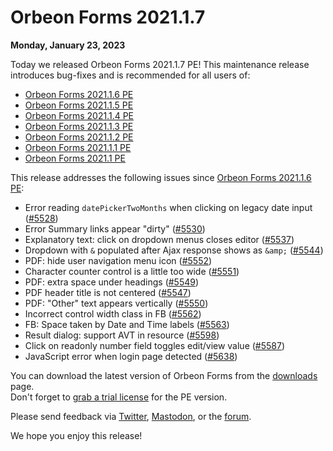 # Orbeon Forms 2021.1.7

__Monday, January 23, 2023__

Today we released Orbeon Forms 2021.1.7 PE! This maintenance release introduces bug-fixes and is recommended for all users of:

- [Orbeon Forms 2021.1.6 PE](orbeon-forms-2021.1.6.md)
- [Orbeon Forms 2021.1.5 PE](orbeon-forms-2021.1.5.md)
- [Orbeon Forms 2021.1.4 PE](orbeon-forms-2021.1.4.md)
- [Orbeon Forms 2021.1.3 PE](orbeon-forms-2021.1.3.md)
- [Orbeon Forms 2021.1.2 PE](orbeon-forms-2021.1.2.md)
- [Orbeon Forms 2021.1.1 PE](orbeon-forms-2021.1.1.md)
- [Orbeon Forms 2021.1 PE](orbeon-forms-2021.1.md)

This release addresses the following issues since [Orbeon Forms 2021.1.6 PE](orbeon-forms-2021.1.6.md):

- Error reading `datePickerTwoMonths` when clicking on legacy date input ([\#5528](https://github.com/orbeon/orbeon-forms/issues/5528))
- Error Summary links appear "dirty" ([\#5530](https://github.com/orbeon/orbeon-forms/issues/5530))
- Explanatory text: click on dropdown menus closes editor ([\#5537](https://github.com/orbeon/orbeon-forms/issues/5537))
- Dropdown with `&` populated after Ajax response shows as `&amp;` ([\#5544](https://github.com/orbeon/orbeon-forms/issues/5544))
- PDF: hide user navigation menu icon ([\#5552](https://github.com/orbeon/orbeon-forms/issues/5552))
- Character counter control is a little too wide ([\#5551](https://github.com/orbeon/orbeon-forms/issues/5551))
- PDF: extra space under headings ([\#5549](https://github.com/orbeon/orbeon-forms/issues/5549))
- PDF header title is not centered ([\#5547](https://github.com/orbeon/orbeon-forms/issues/5547))
- PDF: "Other" text appears vertically ([\#5550](https://github.com/orbeon/orbeon-forms/issues/5550))
- Incorrect control width class in FB ([\#5562](https://github.com/orbeon/orbeon-forms/issues/5562))
- FB: Space taken by Date and Time labels ([\#5563](https://github.com/orbeon/orbeon-forms/issues/5563))
- Result dialog: support AVT in resource ([\#5598](https://github.com/orbeon/orbeon-forms/issues/5598))
- Click on readonly number field toggles edit/view value ([\#5587](https://github.com/orbeon/orbeon-forms/issues/5587))
- JavaScript error when login page detected ([\#5638](https://github.com/orbeon/orbeon-forms/issues/5638))

You can download the latest version of Orbeon Forms from the [downloads](https://www.orbeon.com/download) page.  
Don't forget to [grab a trial license](https://prod.orbeon.com/prod/fr/orbeon/register/new) for the PE version.

Please send feedback via [Twitter](https://twitter.com/orbeon), [Mastodon](https://mastodon.social/@orbeon), or the [forum](https://www.orbeon.com/community).

We hope you enjoy this release!
